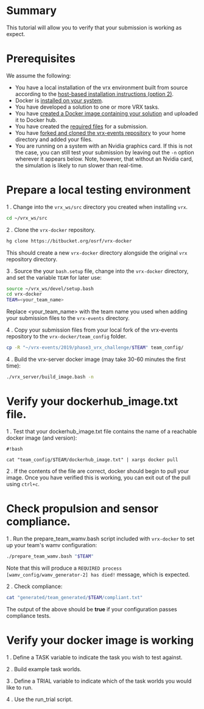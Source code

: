 # Summary
This tutorial will allow you to verify that your submission is working as expect.

# Prerequisites
We assume the following:

* You have a local installation of the vrx environment built from source according to the [host-based installation instructions (option 2)](https://bitbucket.org/osrf/vrx/wiki/tutorials/SystemSetupInstall).
* Docker is [installed on your system](https://docs.docker.com/install/linux/docker-ce/ubuntu/).
* You have developed a solution to one or more VRX tasks.
* You have [created a Docker image containing your solution](https://bitbucket.org/osrf/vrx/wiki/tutorials/Creating%20a%20Dockerhub%20image%20for%20submission) and uploaded it to Docker hub.
* You have created the [required files](https://bitbucket.org/osrf/vrx/wiki/events/19/vrx_challenge) for a submission.
* You have [forked and cloned the vrx-events repository](https://bitbucket.org/osrf/vrx/wiki/submission_process) to your home directory and added your files.
* You are running on a system with an Nvidia graphics card. If this is not the case, you can still test your submission by leaving out the `-n` option wherever it appears below. Note, however, that without an Nvidia card, the simulation is likely to run slower than real-time. 

# Prepare a local testing environment

1 . Change into the `vrx_ws/src` directory you created when installing `vrx`.

```bash
cd ~/vrx_ws/src
```

2 . Clone the `vrx-docker` repository.

```bash
hg clone https://bitbucket.org/osrf/vrx-docker
```

This should create a new `vrx-docker` directory alongside the original `vrx` repository directory.

3 . Source the your `bash.setup` file, change into the `vrx-docker` directory, and set the variable `TEAM` for later use:
```bash
source ~/vrx_ws/devel/setup.bash
cd vrx-docker
TEAM=<your_team_name>
```
Replace <your_team_name> with the team name you used when adding your submission files to the `vrx-events` directory.

4 . Copy your submission files from your local fork of the vrx-events repository to the `vrx-docker/team_config` folder.

```bash
cp -R "~/vrx-events/2019/phase3_vrx_challenge/$TEAM" team_config/
```

4 . Build the vrx-server docker image (may take 30-60 minutes the first time):
```bash
./vrx_server/build_image.bash -n
```

# Verify your dockerhub_image.txt file.

1 . Test that your dockerhub_image.txt file contains the name of a reachable docker image (and version):

```
#!bash
    
cat "team_config/$TEAM/dockerhub_image.txt" | xargs docker pull
```

2 . If the contents of the file are correct, docker should begin to pull your image. Once you have verified this is working, you can exit out of the pull using `ctrl+c`.

# Check propulsion and sensor compliance.
1 . Run the prepare_team_wamv.bash script included with `vrx-docker` to set up your team's wamv configuration: 
```bash
./prepare_team_wamv.bash "$TEAM"
```
Note that this will produce a `REQUIRED process [wamv_config/wamv_generator-2] has died!` message, which is expected.

2 . Check compliance:
```bash
cat "generated/team_generated/$TEAM/compliant.txt"
```
The output of the above should be **true** if your configuration passes compliance tests.

# Verify your docker image is working
1 . Define a TASK variable to indicate the task you wish to test against.

2 . Build example task worlds.

3 . Define a TRIAL variable to indicate which of the task worlds you would like to run.

4 . Use the run_trial script.